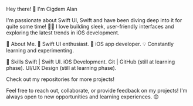 Hey there! 👋 I'm Cigdem Alan

I'm passionate about Swift UI, Swift and have been diving deep into it for quite some time! 👨‍💻 I love building sleek, user-friendly interfaces and exploring the latest trends in iOS development.



🔭 About Me.
🌟 Swift UI enthusiast.
📱 iOS app developer.
💡 Constantly learning and experimenting.



🔧 Skills
Swift | Swift UI.
iOS Development.
Git | GitHub (still at learning phase).
UI/UX Design (still at learning phase).



Check out my repositories for more projects!




Feel free to reach out, collaborate, or provide feedback on my projects! I'm always open to new opportunities and learning experiences. 😊
